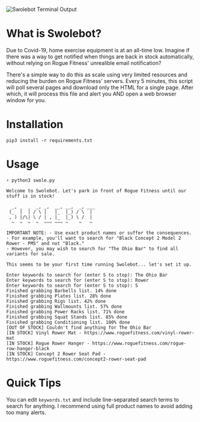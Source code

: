 ![Swolebot Terminal Output](https://i.imgur.com/NaJvLMa.png)

# What is Swolebot?

Due to Covid-19, home exercise equipment is at an all-time low. Imagine if there was a way to get notified when things are back in stock automatically, without relying on Rogue Fitness' unrealible email notification?

There's a simple way to do this as scale using very limited resources and reducing the burden on Rogue Fitness' servers. Every 5 minutes, this script will poll several pages and download only the HTML for a single page. After which, it will process this file and alert you AND open a web browser window for you. 

# Installation

```
pip3 install -r requirements.txt
```

# Usage

```
⚡ python3 swole.py

Welcome to Swolebot. Let's park in front of Rogue Fitness until our stuff is in stock!

  _, _  _  _, _,  __, __,  _, ___
 (_  |  | / \ |   |_  |_) / \  |
 , ) |/\| \ / | , |_  |_) \ /  |
  ~  ~  ~  ~  ~~~ ~~~ ~    ~   ~ 

IMPORTANT NOTE: - Use exact product names or suffer the consequences.
- For example, you'll want to search for "Black Concept 2 Model 2 Rower - PM5" and not "Black."
- However, you may wish to search for "The Ohio Bar" to find all variants for sale.

This seems to be your first time running Swolebot... let's set it up.

Enter keywords to search for (enter S to stop): The Ohio Bar
Enter keywords to search for (enter S to stop): Rower
Enter keywords to search for (enter S to stop): S
Finished grabbing Barbells list. 14% done
Finished grabbing Plates list. 28% done
Finished grabbing Rigs list. 42% done
Finished grabbing Wallmounts list. 57% done
Finished grabbing Power Racks list. 71% done
Finished grabbing Squat Stands list. 85% done
Finished grabbing Conditioning list. 100% done
[OUT OF STOCK] Couldn't find anything for The Ohio Bar
[IN STOCK] Vinyl Rower Mat - https://www.roguefitness.com/vinyl-rower-mat
[IN STOCK] Rogue Rower Hanger - https://www.roguefitness.com/rogue-row-hanger-black
[IN STOCK] Concept 2 Rower Seat Pad - https://www.roguefitness.com/concept2-rower-seat-pad
````

# Quick Tips

You can edit `keywords.txt` and include line-separated search terms to search for anything. I recommend using full product names to avoid adding too many alerts. 

